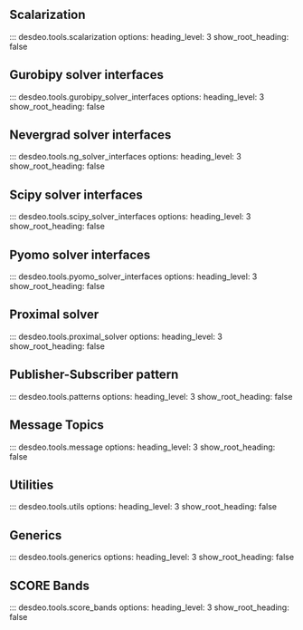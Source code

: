 ## Scalarization
::: desdeo.tools.scalarization
    options:
        heading_level: 3
        show_root_heading: false

## Gurobipy solver interfaces
::: desdeo.tools.gurobipy_solver_interfaces
    options:
        heading_level: 3
        show_root_heading: false

## Nevergrad solver interfaces
::: desdeo.tools.ng_solver_interfaces
    options:
        heading_level: 3
        show_root_heading: false

## Scipy solver interfaces
::: desdeo.tools.scipy_solver_interfaces
    options:
        heading_level: 3
        show_root_heading: false

## Pyomo solver interfaces
::: desdeo.tools.pyomo_solver_interfaces
    options:
        heading_level: 3
        show_root_heading: false

## Proximal solver
::: desdeo.tools.proximal_solver
    options:
        heading_level: 3
        show_root_heading: false

## Publisher-Subscriber pattern
::: desdeo.tools.patterns
    options:
        heading_level: 3
        show_root_heading: false

## Message Topics
::: desdeo.tools.message
    options:
        heading_level: 3
        show_root_heading: false

## Utilities
::: desdeo.tools.utils
    options:
        heading_level: 3
        show_root_heading: false

## Generics
::: desdeo.tools.generics
    options:
        heading_level: 3
        show_root_heading: false

## SCORE Bands
::: desdeo.tools.score_bands
    options:
        heading_level: 3
        show_root_heading: false